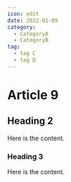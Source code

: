 ```yaml
---
icon: edit
date: 2022-01-09
category:
  - CategoryA
  - CategoryB
tag:
  - tag C
  - tag D
---
```


# Article 9

## Heading 2

Here is the content.

### Heading 3

Here is the content.
